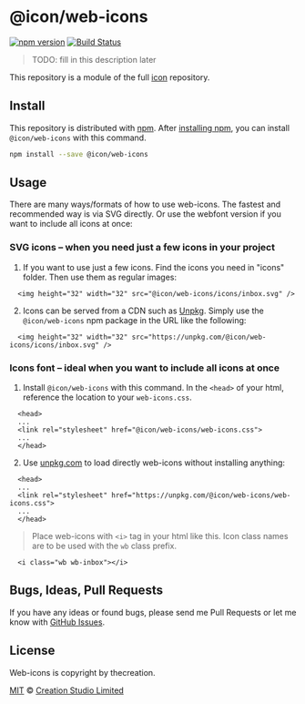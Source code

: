 # @icon/web-icons

[![npm version](https://img.shields.io/npm/v/@icon/web-icons.svg)](https://www.npmjs.org/package/@icon/web-icons)
[![Build Status](https://travis-ci.org/icon/icon.svg?branch=master)](https://travis-ci.org/icon/icon)

> TODO: fill in this description later

This repository is a module of the full [icon][icon] repository.

## Install

This repository is distributed with [npm]. After [installing npm][install-npm], you can install `@icon/web-icons` with this command.

```bash
npm install --save @icon/web-icons
```

## Usage

There are many ways/formats of how to use web-icons. The fastest and recommended way is via SVG directly. Or use the webfont version if you want to include all icons at once:

### SVG icons – when you need just a few icons in your project

  1. If you want to use just a few icons. Find the icons you need in "icons" folder. Then use them as regular images:

```
  <img height="32" width="32" src="@icon/web-icons/icons/inbox.svg" />
```

  2. Icons can be served from a CDN such as [Unpkg][Unpkg]. Simply use the `@icon/web-icons` npm package in the URL like the following:

```
  <img height="32" width="32" src="https://unpkg.com/@icon/web-icons/icons/inbox.svg" />
```

### Icons font – ideal when you want to include all icons at once

  1. Install `@icon/web-icons` with this command. In the `<head>` of your html, reference the location to your `web-icons.css`.

```
  <head>
  ...
  <link rel="stylesheet" href="@icon/web-icons/web-icons.css">
  ...
  </head>
```

  2. Use [unpkg.com][Unpkg] to load directly web-icons without installing anything:

```
  <head>
  ...
  <link rel="stylesheet" href="https://unpkg.com/@icon/web-icons/web-icons.css">
  ...
  </head>
```

> Place web-icons with `<i>` tag in your html like this. Icon class names are to be used with the `wb` class prefix.

```
  <i class="wb wb-inbox"></i>
```


## Bugs, Ideas, Pull Requests

If you have any ideas or found bugs, please send me Pull Requests or let me know with [GitHub Issues][github issues].

## License

Web-icons is copyright by thecreation.

[MIT](./LICENSE) &copy; [Creation Studio Limited](https://creationstudio.com/)

[icon]: https://github.com/icon/icon
[docs]: http://icon.github.io/
[npm]: https://www.npmjs.com/
[install-npm]: https://docs.npmjs.com/getting-started/installing-node
[sass]: http://sass-lang.com/
[github issues]: https://github.com/thecreation/icons/issues
[Unpkg]: https://unpkg.com